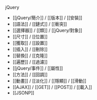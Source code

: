 jQuery
- [[jQuery/簡介]] / [[版本]] / [[安裝]]
- [[語法]] / [[鏈式]] / [[衝突]]
- [[選擇器]] / [[類]] / [[jQuery/對象]]
- [[尺寸]] / [[位置]]
- [[獲取]] / [[設置]]
- [[插入]] / [[刪除]]
- [[替換]] / [[克隆]]
- [[遍歷]] / [[過濾]]
- [[jQuery/事件]] / [[屬性]]
- [[方法]] / [[回調]]
- [[動畫]] / [[淡化]] / [[隱顯]] / [[滑動]]
- [[AJAX]] / [[GET]] / [[POST]] / [[載入]]
- [[JSONP]]